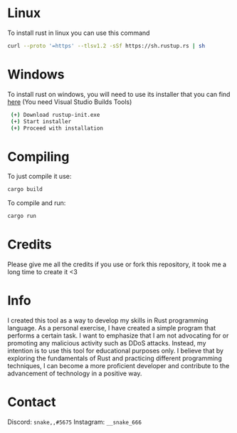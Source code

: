 # Linux
To install rust in linux you can use this command
```sh
curl --proto '=https' --tlsv1.2 -sSf https://sh.rustup.rs | sh
```

# Windows
To install rust on windows, you will need to use its installer that you can find [here](https://rustup.rs/) (You need Visual Studio Builds Tools)

```sh
 (+) Download rustup-init.exe
 (+) Start installer
 (+) Proceed with installation
```

# Compiling
To just compile it use:
```sh
cargo build
```
To compile and run:
```sh
cargo run
```

# Credits

Please give me all the credits if you use or fork this repository, it took me a long time to create it <3

# Info
I created this tool as a way to develop my skills in Rust programming language. As a personal exercise, I have created a simple program that performs a certain task. I want to emphasize that I am not advocating for or promoting any malicious activity such as DDoS attacks. Instead, my intention is to use this tool for educational purposes only. I believe that by exploring the fundamentals of Rust and practicing different programming techniques, I can become a more proficient developer and contribute to the advancement of technology in a positive way.

# Contact
Discord: ``snake,,#5675``
Instagram: ``__snake_666``
